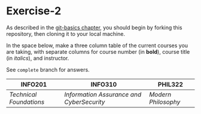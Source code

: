 # Exercise-2

As described in the [git-basics
chapter](https://info201.github.io/git-basics.html), you should begin
by forking this repository, then cloning it to your local machine.

In the space below, make a three column table of the current courses
you are taking, with separate columns for course number (in **bold**),
course title (in _italics_), and instructor.

See `complete` branch for answers.

|**INFO201**|**INFO310**|**PHIL322**|
|-----------|-----------|-----------|
|_Technical Foundations_|_Information Assurance and CyberSecurity_|_Modern Philosophy_|
